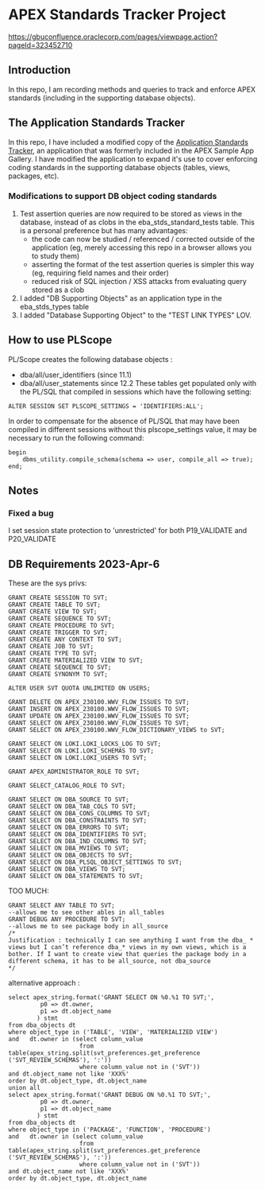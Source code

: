 # APEX Standards Tracker Project
https://gbuconfluence.oraclecorp.com/pages/viewpage.action?pageId=323452710



## Introduction

In this repo, I am recording methods and queries to track and enforce APEX standards (including in the supporting database objects).

## The Application Standards Tracker

In this repo, I have included a modified copy of the [Application Standards Tracker](apex/f261.sql), an application that was formerly included in the APEX Sample App Gallery. I have modified the application to expand it's use to cover enforcing coding standards in the supporting database objects (tables, views, packages, etc).

### Modifications to support DB object coding standards

1. Test assertion queries are now required to be stored as views in the database, instead of as clobs in the eba_stds_standard_tests table. This is a personal preference but has many advantages:
    - the code can now be studied / referenced / corrected outside of the application (eg, merely accessing this repo in a browser allows you to study them)
    - asserting the format of the test assertion queries is simpler this way (eg, requiring field names and their order)
    - reduced risk of SQL injection / XSS attacks from evaluating query stored as a clob
2. I added "DB Supporting Objects" as an application type in the eba_stds_types table
3. I added "Database Supporting Object" to the "TEST LINK TYPES" LOV.

## How to use PLScope


PL/Scope creates the following database objects : 
- dba/all/user_identifiers (since 11.1)
- dba/all/user_statements since 12.2
These tables get populated only with the PL/SQL that compiled in sessions which have the following setting:
```
ALTER SESSION SET PLSCOPE_SETTINGS = 'IDENTIFIERS:ALL';
```
In order to compensate for the absence of PL/SQL that may have been compiled in different sessions without this plscope_settings value, it may be necessary to run the following command:
```
begin
    dbms_utility.compile_schema(schema => user, compile_all => true);
end;
```

## Notes
### Fixed a bug
I set session state protection to 'unrestricted' for both P19_VALIDATE and P20_VALIDATE

## DB Requirements 2023-Apr-6
These are the sys privs:
```
GRANT CREATE SESSION TO SVT;
GRANT CREATE TABLE TO SVT;
GRANT CREATE VIEW TO SVT;
GRANT CREATE SEQUENCE TO SVT;
GRANT CREATE PROCEDURE TO SVT;
GRANT CREATE TRIGGER TO SVT;
GRANT CREATE ANY CONTEXT TO SVT;
GRANT CREATE JOB TO SVT;
GRANT CREATE TYPE TO SVT;
GRANT CREATE MATERIALIZED VIEW TO SVT;
GRANT CREATE SEQUENCE TO SVT;
GRANT CREATE SYNONYM TO SVT;

ALTER USER SVT QUOTA UNLIMITED ON USERS;

GRANT DELETE ON APEX_230100.WWV_FLOW_ISSUES TO SVT;
GRANT INSERT ON APEX_230100.WWV_FLOW_ISSUES TO SVT;
GRANT UPDATE ON APEX_230100.WWV_FLOW_ISSUES TO SVT;
GRANT SELECT ON APEX_230100.WWV_FLOW_ISSUES TO SVT;
GRANT SELECT ON APEX_230100.WWV_FLOW_DICTIONARY_VIEWS to SVT;

GRANT SELECT ON LOKI.LOKI_LOCKS_LOG TO SVT;
GRANT SELECT ON LOKI.LOKI_SCHEMAS TO SVT;
GRANT SELECT ON LOKI.LOKI_USERS TO SVT;

GRANT APEX_ADMINISTRATOR_ROLE TO SVT;

GRANT SELECT_CATALOG_ROLE TO SVT;

GRANT SELECT ON DBA_SOURCE TO SVT;
GRANT SELECT ON DBA_TAB_COLS TO SVT;
GRANT SELECT ON DBA_CONS_COLUMNS TO SVT;
GRANT SELECT ON DBA_CONSTRAINTS TO SVT;
GRANT SELECT ON DBA_ERRORS TO SVT;
GRANT SELECT ON DBA_IDENTIFIERS TO SVT;
GRANT SELECT ON DBA_IND_COLUMNS TO SVT;
GRANT SELECT ON DBA_MVIEWS TO SVT;
GRANT SELECT ON DBA_OBJECTS TO SVT;
GRANT SELECT ON DBA_PLSQL_OBJECT_SETTINGS TO SVT;
GRANT SELECT ON DBA_VIEWS TO SVT;
GRANT SELECT ON DBA_STATEMENTS TO SVT;

```

TOO MUCH:
```
GRANT SELECT ANY TABLE TO SVT; 
--allows me to see other ables in all_tables
GRANT DEBUG ANY PROCEDURE TO SVT; 
--allows me to see package body in all_source
/*
Justification : technically I can see anything I want from the dba_ * views but I can’t reference dba_* views in my own views, which is a bother. If I want to create view that queries the package body in a different schema, it has to be all_source, not dba_source
*/
```
alternative approach :
```
select apex_string.format('GRANT SELECT ON %0.%1 TO SVT;',
         p0 => dt.owner,
         p1 => dt.object_name
        ) stmt
from dba_objects dt
where object_type in ('TABLE', 'VIEW', 'MATERIALIZED VIEW')
and   dt.owner in (select column_value
                    from table(apex_string.split(svt_preferences.get_preference ('SVT_REVIEW_SCHEMAS'), ':'))
                    where column_value not in ('SVT'))
and dt.object_name not like 'XXX%'
order by dt.object_type, dt.object_name
union all
select apex_string.format('GRANT DEBUG ON %0.%1 TO SVT;',
         p0 => dt.owner,
         p1 => dt.object_name
        ) stmt
from dba_objects dt
where object_type in ('PACKAGE', 'FUNCTION', 'PROCEDURE')
and   dt.owner in (select column_value
                    from table(apex_string.split(svt_preferences.get_preference ('SVT_REVIEW_SCHEMAS'), ':'))
                    where column_value not in ('SVT'))
and dt.object_name not like 'XXX%'
order by dt.object_type, dt.object_name
```